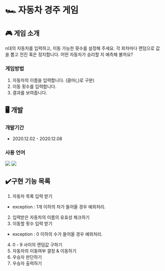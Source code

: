 # 🏎️ 자동차 경주 게임

## 🎮 게임 소개
n대의 자동차를 입력하고, 이동 가능한 횟수를 설정해 주세요. 각 회차마다 랜덤으로 값을 뽑고 전진 혹은 정지합니다. 어떤 자동차가 승리할 지 예측해 볼까요?
### 게임방법
1. 자동차의 이름을 입력합니다. (콤마(,)로 구분)
2. 이동 횟수를 입력합니다.
3. 결과를 보여줍니다.

## 🖥 개발
### 개발기간
  * 2020.12.02 - 2020.12.08
### 사용 언어
<p align="left">
  <img src="https://img.shields.io/badge/html-HTML5-orange?logo=HTML5"/>
  <img src="https://img.shields.io/badge/javascript-ES6+-yellow?logo=javascript"/>
</p>

## ✔️구현 기능 목록
1. 자동차 목록 입력 받기
  - exception : 1개 이하의 차가 들어올 경우 예외처리.
2. 입력받은 자동차의 이름의 유효성 체크하기
3. 이동할 횟수 입력 받기
  - exception : 0 이하의 수가 들어올 경우 예외처리.
4. 0 - 9 사이의 랜덤값 구하기
5. 자동차의 이동여부 결정 & 이동하기
6. 우승자 판단하기
7. 우승자 출력하기